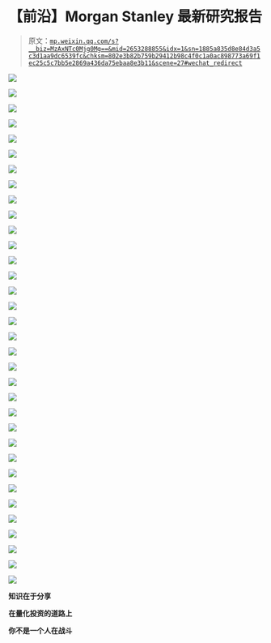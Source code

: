 # 【前沿】Morgan Stanley 最新研究报告

> 原文：[`mp.weixin.qq.com/s?__biz=MzAxNTc0Mjg0Mg==&mid=2653288855&idx=1&sn=1885a835d8e84d3a5c3d1aa9dc6539fc&chksm=802e3b82b759b29412b98c4f0c1a0ac898773a69f1ec25c5c7bb5e2869a436da75ebaa8e3b11&scene=27#wechat_redirect`](http://mp.weixin.qq.com/s?__biz=MzAxNTc0Mjg0Mg==&mid=2653288855&idx=1&sn=1885a835d8e84d3a5c3d1aa9dc6539fc&chksm=802e3b82b759b29412b98c4f0c1a0ac898773a69f1ec25c5c7bb5e2869a436da75ebaa8e3b11&scene=27#wechat_redirect)

![](img/1a681c0b726a3a51b3508cf86dc7c2e8.png)

![](img/76b49d124db1f403665ff4e601870a97.png)

![](img/89e104e2978cde9537353c9cd59f24b7.png)

![](img/633700025e4670d868646d2cacbc9c47.png)

![](img/ac0b16060c769e1ac8d8d23f5db3054a.png)

![](img/8556896c6418cdf8898ba212ae811b66.png)

![](img/dfc6f969f6b6fd016b955979ca76b047.png)

![](img/f8c6c094dd6af6a5d4df27fd62cd9337.png)

![](img/69dcb56a8de980bf3bde10dfbaa6a6ab.png)

![](img/4be36f38d49217daaf6dc6ea085c5239.png)

![](img/b00fe6a4cbaecd4a5124e6533e7fb949.png)

![](img/fe48549bf6fcb4127334ac11a03bf371.png)

![](img/2f2f776b73ad4b5713266b3483721dda.png)

![](img/93f61c9383fa3ea46831c70c761db8e3.png)

![](img/04c6aaba8906b8b87de09002a6b68f9d.png)

![](img/c7677c8aa2d55cb2d60e457cdee4ef60.png)

![](img/45de94a09e4d26e299663d0b837e3c70.png)

![](img/64819fd658f64b6859c6b08a94d21346.png)

![](img/f0eab2425307e920a63280bdfd7b0d6e.png)

![](img/dc92b00def3d55a3d273d1c2add2d24b.png)

![](img/dd917ddb29a4ee175e2b300ecd3b8975.png)

![](img/d6dcb2e82879db4d38dccc7b60c79566.png)

![](img/4359f3d4c26c3c4ff4ad1c84ed66ba64.png)

![](img/df9156cf51fe5a7d4b263b780455e3e6.png)

![](img/7c52fa4ffe1b11c16aebbd9588d02e96.png)

![](img/de604659140a4b2ce8e228285dc4749d.png)

![](img/3421f6ae8cf78553bacfb7abbc596bec.png)

![](img/532726f993cf4b86fea18b5e8d39ed45.png)

![](img/09148df48114cd33dc6d35d3120a39ce.png)

![](img/811ffe8e30fe060d61e10dc82a1a0e4b.png)

![](img/88feb90ea180eece0aef6db5e2017c6e.png)

![](img/01eacb2fa33249d359a22baac8a10bb8.png)

![](img/5050ec060d4c95557b37f0a381af1b84.png)

![](img/509eebd83012d0c5a3dae3fd2c3da501.png)

**知识在于分享**

**在量化投资的道路上**

**你不是一个人在战斗**